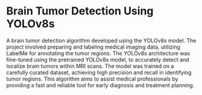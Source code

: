 # Brain Tumor Detection Using YOLOv8s 

  A brain tumor detection algorithm developed using the YOLOv8s model. The project involved preparing and labeling medical imaging data, utilizing LabelMe for annotating the tumor regions. The YOLOv8s architecture was fine-tuned using the pretrained YOLOv8s model, to accurately detect and localize brain tumors within MRI scans. The model was trained on a carefully curated dataset, achieving high precision and recall in identifying tumor regions. This algorithm aims to assist medical professionals by providing a fast and reliable tool for early diagnosis and treatment planning.
